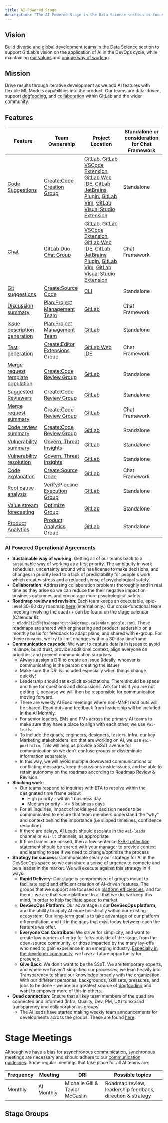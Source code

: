 ```yaml
---
title: AI-Powered Stage
description: "The AI-Powered Stage in the Data Science section is focused on providing applied AI capabilties to the GitLab product."
---
```


## Vision

Build diverse and global development teams in the Data Science section to support GitLab's vision on the application of AI in the DevOps cycle,
while maintaining [our values](/handbook/values/) and [unique way of working](/handbook/company/culture/all-remote/guide/).

## Mission

Drive results through iterative development as we add AI features with flexible ML Models capabilities into the product.
Our teams are data-driven, support [dogfooding](https://about.gitlab.com/direction/dogfooding/), and [collaboration](/handbook/values/#collaboration) within GitLab and the wider community.

## Features

| Feature | Team Ownership | Project Location | Standalone or consideration for Chat Framework |
|---|---|---|---|
| [Code Suggestions](https://docs.gitlab.com/ee/user/project/repository/code_suggestions) | [Create:Code Creation Group](https://handbook.gitlab.com/handbook/engineering/development/dev/create/code-creation/) | [GitLab](https://gitlab.com/gitlab-org/gitlab), [GitLab VSCode Extension](https://gitlab.com/gitlab-org/gitlab-vscode-extension), [GitLab Web IDE](https://gitlab.com/gitlab-org/gitlab-web-ide), [GitLab JetBrains Plugin](https://gitlab.com/gitlab-org/editor-extensions/gitlab-jetbrains-plugin), [GitLab Vim](https://gitlab.com/gitlab-org/editor-extensions/gitlab.vim), [GitLab Visual Studio Extension](https://gitlab.com/gitlab-org/editor-extensions/gitlab-visual-studio-extension) | Standalone |
| [Chat](https://docs.gitlab.com/ee/user/gitlab_duo_chat) | [GitLab Duo Chat Group](https://handbook.gitlab.com/handbook/engineering/development/data-science/ai-powered/duo-chat/) | [GitLab](https://gitlab.com/gitlab-org/gitlab), [GitLab VSCode Extension](https://gitlab.com/gitlab-org/gitlab-vscode-extension), [GitLab Web IDE](https://gitlab.com/gitlab-org/gitlab-web-ide), [GitLab JetBrains Plugin](https://gitlab.com/gitlab-org/editor-extensions/gitlab-jetbrains-plugin), [GitLab Vim](https://gitlab.com/gitlab-org/editor-extensions/gitlab.vim), [GitLab Visual Studio Extension](https://gitlab.com/gitlab-org/editor-extensions/gitlab-visual-studio-extension) | Chat Framework |
| [Git suggestions](https://docs.gitlab.com/ee/editor_extensions/gitlab_cli#gitlab-duo-commands) | [Create:Source Code](https://handbook.gitlab.com/handbook/engineering/development/dev/create/source-code-be/) | [CLI](https://gitlab.com/gitlab-org/cli#usage) | Standalone |
| [Discussion summary](https://docs.gitlab.com/ee/user/ai_features.html#summarize-issue-discussions-with-discussion-summary) | [Plan:Project Management Team](https://handbook.gitlab.com/handbook/engineering/development/dev/plan-project-management/) | [GitLab](https://gitlab.com/gitlab-org/gitlab) | Chat Framework |
| [Issue description generation](https://docs.gitlab.com/ee/user/ai_features.html#summarize-an-issue-with-issue-description-generation) | [Plan:Project Management Team](https://handbook.gitlab.com/handbook/engineering/development/dev/plan-project-management/) | [GitLab](https://gitlab.com/gitlab-org/gitlab) | Standalone |
| [Test generation](https://docs.gitlab.com/ee/user/gitlab_duo_chat#write-tests-in-the-ide) | [Create:Editor Extensions Group](https://handbook.gitlab.com/handbook/engineering/development/dev/create/editor-extensions/) | [GitLab Web IDE](https://gitlab.com/gitlab-org/gitlab-web-ide) | Chat Framework |
| [Merge request template population](https://docs.gitlab.com/ee/user/project/merge_requests/ai_in_merge_requests#fill-in-merge-request-templates) | [Create:Code Review Group](https://handbook.gitlab.com/handbook/engineering/development/dev/create/code-review/) | [GitLab](https://gitlab.com/gitlab-org/gitlab) | Standalone |
| [Suggested Reviewers](https://docs.gitlab.com/ee/user/project/merge_requests/reviews#gitlab-duo-suggested-reviewers) | [Create:Code Review Group](https://handbook.gitlab.com/handbook/engineering/development/dev/create/code-review/) | [GitLab](https://gitlab.com/gitlab-org/gitlab) | Standalone |
| [Merge request summary](https://docs.gitlab.com/ee/user/project/merge_requests/ai_in_merge_requests#summarize-merge-request-changes) | [Create:Code Review Group](https://handbook.gitlab.com/handbook/engineering/development/dev/create/code-review/) | [GitLab](https://gitlab.com/gitlab-org/gitlab) | Chat Framework |
| [Code review summary](https://docs.gitlab.com/ee/user/project/merge_requests/ai_in_merge_requests#summarize-my-merge-request-review) | [Create:Code Review Group](https://handbook.gitlab.com/handbook/engineering/development/dev/create/code-review/) | [GitLab](https://gitlab.com/gitlab-org/gitlab) | Standalone |
| [Vulnerability summary](https://docs.gitlab.com/ee/user/application_security/vulnerabilities#explaining-a-vulnerability) | [Govern, Threat Insights](https://handbook.gitlab.com/handbook/engineering/development/sec/govern/threat-insights/) | [GitLab](https://gitlab.com/gitlab-org/gitlab) | Standalone |
| [Vulnerability resolution](https://docs.gitlab.com/ee/user/application_security/vulnerabilities#vulnerability-resolution) | [Govern, Threat Insights](https://handbook.gitlab.com/handbook/engineering/development/sec/govern/threat-insights/) | [GitLab](https://gitlab.com/gitlab-org/gitlab) | Standalone |
| [Code explanation](https://docs.gitlab.com/ee/user/ai_features.html#explain-code-in-the-web-ui-with-code-explanation) | [Create:Source Code](https://handbook.gitlab.com/handbook/engineering/development/dev/create/source-code-be/) | [GitLab](https://gitlab.com/gitlab-org/gitlab) | Chat Framework |
| [Root cause analysis](https://docs.gitlab.com/ee/user/ai_features.html#root-cause-analysis) | [Verify:Pipeline Execution Group](https://handbook.gitlab.com/handbook/engineering/development/ops/verify/pipeline-execution/) | [GitLab](https://gitlab.com/gitlab-org/gitlab) | Standalone |
| [Value stream forecasting](https://docs.gitlab.com/ee/user/ai_features.html#forecast-deployment-frequency-with-value-stream-forecasting) | [Optimize Group](https://handbook.gitlab.com/handbook/engineering/development/dev/plan/optimize/) | [GitLab](https://gitlab.com/gitlab-org/gitlab) | Standalone |
| [Product Analytics](https://docs.gitlab.com/ee/user/product_analytics/index.html) | [Product Analytics Group](https://handbook.gitlab.com/handbook/engineering/development/analytics/product-analytics/) | [GitLab](https://gitlab.com/gitlab-org/gitlab) | Standalone |

### AI Powered Operational Agreements

- **Sustainable way of working**: Getting all of our teams back to a sustainable way of working as a first priority. The ambiguity in work schedules, uncertainty around who has license to make decisions, and changes in priority lead to a lack of predictability for people's work, which creates stress and a reduced sense of psychological safety.
- **Collaboration**: Addressing collaboration problems thoroughly and in real time as they arise so we can reduce the their negative impact on business outcomes and encourage more psychological safety.
- **Roadmap review and revision**: Each team keeps an executable, epic-level 30-60 day roadmap [here](https://docs.google.com/spreadsheets/d/1dez0e28Y3k11T79D3C2CsW_H8qHso2SYtObXKVG9kY8/edit#gid=0) (internal only.) Our cross-functional team meeting involving the quad++ can be found on the stage calendar (Calendar ID: `c_n5pdr2i2i5bjhs8aopahcjtn84@group.calendar.google.com`). These roadmaps are shared with engineering and product leadership on a monthly basis for feedback to adapt plans, and shared with e-group. For these reasons, we try to limit changes within a 30-day timeframe.
- **Communication cascade**: We want to capture details in issues to avoid reliance, build trust, provide additional context, align everyone on priorities, and prevent communication surprises.
  - Always assign a DRI to create an issue (Ideally, whoever is communicating is the person creating the issue)
  - Make sure the DRI is included especially when things change quickly!
  - Leadership should set explicit expectations. There should be space and time for questions and discussions. Ask for this if you are not getting it, because we will then be responsible for communication moving forward.
  - There are weekly AI Exec meetings where non-MNPI read outs will be shared. Read outs and feedback from leadership will be included in the AI Monthly.
  - For senior leaders, EMs and PMs across the primary AI teams to make sure they have a place to align with each other, we use `#ai-leads`.
  - To include the quads, engineers, designers, testers, infra, our key Marketing stakeholders, etc that are working on AI, we use `#ai-portfolio`. This will help us provide a SSoT avenue for communication so we don’t confuse groups or disseminate information separately.
  - In this way, we will avoid multiple downward communications or conflicting messages,  keep discussions inside issues, and be able to retain autonomy on the roadmap according to Roadmap Review & Revision. 
- **Blocking work**: 
  - Our teams respond to inquiries with ETA to resolve within the designated time frame below:
    - High priority - within 1 business day
    - Medium priority - <= 5 business days
  - For all inquiries, impact of no/delayed decision needs to be communicated to ensure that team members understand the "why" and context behind the importance (i.e slipped timelines, confidence reduction)
  - If there are delays, AI Leads should escalate in the `#ai-leads` channel or `#ai-lt` channels, as appropriate
  - If time frames are missed, then a few sentence [S-B-I reflection statement](/handbook/people-group/guidance-on-feedback/#s-b-i-model) should be shared with your manager to provide context and learning to see if we need to change/optimize the process
- **Strategy for success**: Communicate clearly our strategy for AI in the DevSecOps space so we can share a sense of urgency to compete and be a leader in the market. We will execute against this strategy in 4 ways:
  - **Rapid Delivery**: Our stage is compromised of groups meant to facilitate rapid and efficient creation of AI-driven features. The groups that we support are focused on [platform efficiencies](/handbook/company/vision/#vision), and for them - we are that same platform! In all that we do, we keep this mind, in order to help facilitate speed to market.
  - **DevSecOps Platform**:  Our advantage is our **DevSecOps platform**, and the ability to apply AI more holistically within our existing ecosystem. Our [long-term goal](/handbook/company/strategy/#current-strategy) is to take advantage of our platform differentiation, and fill in the gaps that exist today between each the features we offer.
  - **Everyone Can Contribute**: We strive for simplicity, and want to create low barriers of entry for folks outside of the stage, from the open-source community, or those impacted by the many lay-offs who need to gain experience in an emerging industry. [Especially in the developer community](/handbook/company/strategy/#current-strategy), we have a future opportunity for presence.
  - **Give Back**: We don't want to be the SSoT. We are temporary experts, and where we haven't simplified our processes, we lean heavily into Transparency to share our knowledge broadly with the organization. With our different personas, backgrounds, skill sets, pressures, and jobs to be done - we are our greatest source of [dogfooding](/handbook/engineering/development/principles/#dogfooding) and want to empower more of this in others. 
- **Quad connection**: Ensure that all key team members of the quad are connected and informed (Infra, Quality, Dev, PM, UX) to expand transparency and collaboration as groups.
  - The AI leads have started making weekly team announcements for developments across the groups. These are found [here](https://gitlab.com/gitlab-org/ai-powered/ai-weekly/-/issues/?sort=created_date&state=all&label_name%5B%5D=AI%20Powered%20Weekly%20Updates&first_page_size=20).

# Stage Meetings

Although we have a bias for asynchronous communication, synchronous meetings are necessary and should adhere to our [communication guidelines](/handbook/communication/#video-calls). Some regular meetings that take place for all AI teams are:

| Frequency | Meeting               | DRI         | Possible topics                 |
|-----------|-----------------------|-------------|---------------------------------|
| Monthly   | AI Monthly            | Michelle Gill & Taylor McCaslin     | Roadmap review, leadership feedback, direction & strategy |

## Stage Groups
